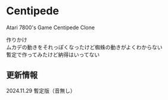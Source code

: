 # Centipede
Atari 7800's Game Centipede Clone  

作りかけ  
ムカデの動きをそれっぽくなったけど蜘蛛の動きがよくわからない  
暫定で作ってみたけど納得はいってない  

## 更新情報
2024.11.29 暫定版（音無し）  
